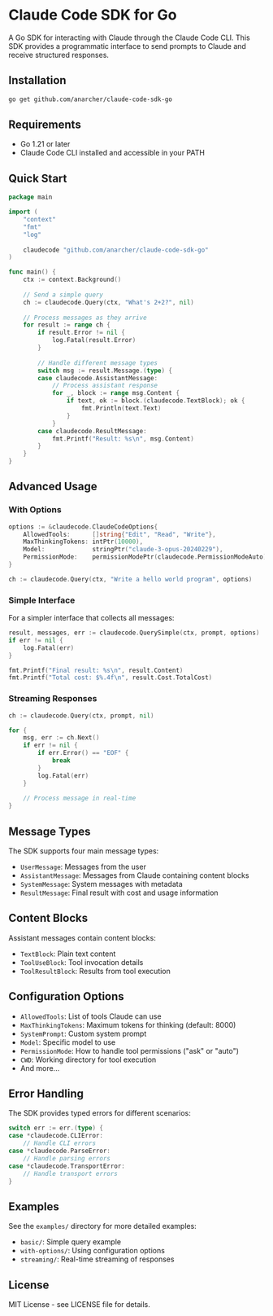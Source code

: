 # Claude Code SDK for Go

A Go SDK for interacting with Claude through the Claude Code CLI. This SDK provides a programmatic interface to send prompts to Claude and receive structured responses.

## Installation

```bash
go get github.com/anarcher/claude-code-sdk-go
```

## Requirements

- Go 1.21 or later
- Claude Code CLI installed and accessible in your PATH

## Quick Start

```go
package main

import (
    "context"
    "fmt"
    "log"
    
    claudecode "github.com/anarcher/claude-code-sdk-go"
)

func main() {
    ctx := context.Background()
    
    // Send a simple query
    ch := claudecode.Query(ctx, "What's 2+2?", nil)
    
    // Process messages as they arrive
    for result := range ch {
        if result.Error != nil {
            log.Fatal(result.Error)
        }
        
        // Handle different message types
        switch msg := result.Message.(type) {
        case claudecode.AssistantMessage:
            // Process assistant response
            for _, block := range msg.Content {
                if text, ok := block.(claudecode.TextBlock); ok {
                    fmt.Println(text.Text)
                }
            }
        case claudecode.ResultMessage:
            fmt.Printf("Result: %s\n", msg.Content)
        }
    }
}
```

## Advanced Usage

### With Options

```go
options := &claudecode.ClaudeCodeOptions{
    AllowedTools:      []string{"Edit", "Read", "Write"},
    MaxThinkingTokens: intPtr(10000),
    Model:             stringPtr("claude-3-opus-20240229"),
    PermissionMode:    permissionModePtr(claudecode.PermissionModeAuto),
}

ch := claudecode.Query(ctx, "Write a hello world program", options)
```

### Simple Interface

For a simpler interface that collects all messages:

```go
result, messages, err := claudecode.QuerySimple(ctx, prompt, options)
if err != nil {
    log.Fatal(err)
}

fmt.Printf("Final result: %s\n", result.Content)
fmt.Printf("Total cost: $%.4f\n", result.Cost.TotalCost)
```

### Streaming Responses

```go
ch := claudecode.Query(ctx, prompt, nil)

for {
    msg, err := ch.Next()
    if err != nil {
        if err.Error() == "EOF" {
            break
        }
        log.Fatal(err)
    }
    
    // Process message in real-time
}
```

## Message Types

The SDK supports four main message types:

- `UserMessage`: Messages from the user
- `AssistantMessage`: Messages from Claude containing content blocks
- `SystemMessage`: System messages with metadata
- `ResultMessage`: Final result with cost and usage information

## Content Blocks

Assistant messages contain content blocks:

- `TextBlock`: Plain text content
- `ToolUseBlock`: Tool invocation details
- `ToolResultBlock`: Results from tool execution

## Configuration Options

- `AllowedTools`: List of tools Claude can use
- `MaxThinkingTokens`: Maximum tokens for thinking (default: 8000)
- `SystemPrompt`: Custom system prompt
- `Model`: Specific model to use
- `PermissionMode`: How to handle tool permissions ("ask" or "auto")
- `CWD`: Working directory for tool execution
- And more...

## Error Handling

The SDK provides typed errors for different scenarios:

```go
switch err := err.(type) {
case *claudecode.CLIError:
    // Handle CLI errors
case *claudecode.ParseError:
    // Handle parsing errors
case *claudecode.TransportError:
    // Handle transport errors
}
```

## Examples

See the `examples/` directory for more detailed examples:

- `basic/`: Simple query example
- `with-options/`: Using configuration options
- `streaming/`: Real-time streaming of responses

## License

MIT License - see LICENSE file for details.
